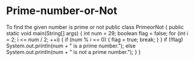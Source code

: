 # Prime-number-or-Not
To find the given number is prime or not
public class PrimeorNot 
{
  public static void main(String[] args) 
  {
    int num = 29;
    boolean flag = false;
    for (int i = 2; i <= num / 2; ++i)
    {
      if (num % i == 0) {
        flag = true;
        break;
      }
    }
    if (!flag)
      System.out.println(num + " is a prime number.");
    else
      System.out.println(num + " is not a prime number.");
  }
}
